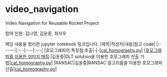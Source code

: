 # video_navigation
Video Navigation for Reusable Rocket Project

참여 인원: 김나영, 김윤중, 최지우

해당 내용을 정리한 jupyter notebook 링크입니다.
|제목|작성자|내용|참고 code|
|:------|:---|:---|:---|
|호모그래피의 특징점 추출|-|-|[cal_homography.py](src/cal_homography.py)|
|[호모그래피를 이용한 이미지 매칭](Reference/Homography.ipynb) |김윤중|DLT solution을 이용한 호모그래피 산출 기법|[cal_homography.py](src/cal_homography.py)|
|RANSAC|김윤중|RANSAC 알고리즘을 이용한 호모그래피 산출|[cal_homography.py](src/cal_homography.py)|
